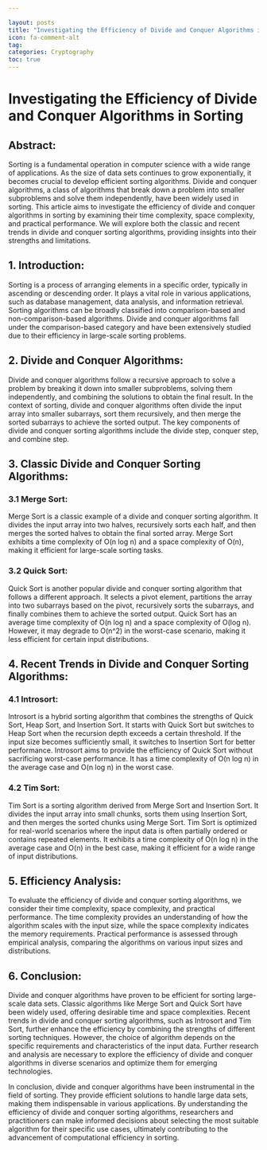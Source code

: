 ```yaml
---

layout: posts
title: "Investigating the Efficiency of Divide and Conquer Algorithms in Sorting"
icon: fa-comment-alt
tag:      
categories: Cryptography
toc: true
---
```




# Investigating the Efficiency of Divide and Conquer Algorithms in Sorting

## Abstract:
Sorting is a fundamental operation in computer science with a wide range of applications. As the size of data sets continues to grow exponentially, it becomes crucial to develop efficient sorting algorithms. Divide and conquer algorithms, a class of algorithms that break down a problem into smaller subproblems and solve them independently, have been widely used in sorting. This article aims to investigate the efficiency of divide and conquer algorithms in sorting by examining their time complexity, space complexity, and practical performance. We will explore both the classic and recent trends in divide and conquer sorting algorithms, providing insights into their strengths and limitations.

## 1. Introduction:
Sorting is a process of arranging elements in a specific order, typically in ascending or descending order. It plays a vital role in various applications, such as database management, data analysis, and information retrieval. Sorting algorithms can be broadly classified into comparison-based and non-comparison-based algorithms. Divide and conquer algorithms fall under the comparison-based category and have been extensively studied due to their efficiency in large-scale sorting problems.

## 2. Divide and Conquer Algorithms:
Divide and conquer algorithms follow a recursive approach to solve a problem by breaking it down into smaller subproblems, solving them independently, and combining the solutions to obtain the final result. In the context of sorting, divide and conquer algorithms often divide the input array into smaller subarrays, sort them recursively, and then merge the sorted subarrays to achieve the sorted output. The key components of divide and conquer sorting algorithms include the divide step, conquer step, and combine step.

## 3. Classic Divide and Conquer Sorting Algorithms:
### 3.1 Merge Sort:
Merge Sort is a classic example of a divide and conquer sorting algorithm. It divides the input array into two halves, recursively sorts each half, and then merges the sorted halves to obtain the final sorted array. Merge Sort exhibits a time complexity of O(n log n) and a space complexity of O(n), making it efficient for large-scale sorting tasks.

### 3.2 Quick Sort:
Quick Sort is another popular divide and conquer sorting algorithm that follows a different approach. It selects a pivot element, partitions the array into two subarrays based on the pivot, recursively sorts the subarrays, and finally combines them to achieve the sorted output. Quick Sort has an average time complexity of O(n log n) and a space complexity of O(log n). However, it may degrade to O(n^2) in the worst-case scenario, making it less efficient for certain input distributions.

## 4. Recent Trends in Divide and Conquer Sorting Algorithms:
### 4.1 Introsort:
Introsort is a hybrid sorting algorithm that combines the strengths of Quick Sort, Heap Sort, and Insertion Sort. It starts with Quick Sort but switches to Heap Sort when the recursion depth exceeds a certain threshold. If the input size becomes sufficiently small, it switches to Insertion Sort for better performance. Introsort aims to provide the efficiency of Quick Sort without sacrificing worst-case performance. It has a time complexity of O(n log n) in the average case and O(n log n) in the worst case.

### 4.2 Tim Sort:
Tim Sort is a sorting algorithm derived from Merge Sort and Insertion Sort. It divides the input array into small chunks, sorts them using Insertion Sort, and then merges the sorted chunks using Merge Sort. Tim Sort is optimized for real-world scenarios where the input data is often partially ordered or contains repeated elements. It exhibits a time complexity of O(n log n) in the average case and O(n) in the best case, making it efficient for a wide range of input distributions.

## 5. Efficiency Analysis:
To evaluate the efficiency of divide and conquer sorting algorithms, we consider their time complexity, space complexity, and practical performance. The time complexity provides an understanding of how the algorithm scales with the input size, while the space complexity indicates the memory requirements. Practical performance is assessed through empirical analysis, comparing the algorithms on various input sizes and distributions.

## 6. Conclusion:
Divide and conquer algorithms have proven to be efficient for sorting large-scale data sets. Classic algorithms like Merge Sort and Quick Sort have been widely used, offering desirable time and space complexities. Recent trends in divide and conquer sorting algorithms, such as Introsort and Tim Sort, further enhance the efficiency by combining the strengths of different sorting techniques. However, the choice of algorithm depends on the specific requirements and characteristics of the input data. Further research and analysis are necessary to explore the efficiency of divide and conquer algorithms in diverse scenarios and optimize them for emerging technologies.

In conclusion, divide and conquer algorithms have been instrumental in the field of sorting. They provide efficient solutions to handle large data sets, making them indispensable in various applications. By understanding the efficiency of divide and conquer sorting algorithms, researchers and practitioners can make informed decisions about selecting the most suitable algorithm for their specific use cases, ultimately contributing to the advancement of computational efficiency in sorting.